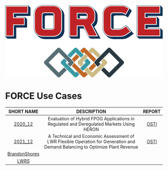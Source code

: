 
![FORCE](logos/FORCE_logo-color.png)


# FORCE Use Cases


| SHORT NAME                      | DESCRIPTION                                                                                                                 | REPORT                                      |
|:-------------------------------:|:---------------------------------------------------------------------------------------------------------------------------:|:-------------------------------------------:|
| [2020_12](2020_12/)             | Evaluation of Hybrid FPOG Applications in Regulated and Deregulated Markets Using HERON                                     | [OSTI](https://www.osti.gov/biblio/1755894) |
| [2021_12](2021_12/)             | A Technical and Economic Assessment of LWR Flexible Operation for Generation and Demand Balancing to Optimize Plant Revenue | [OSTI](https://www.osti.gov/biblio/1844211) |
| [BrandonShores](BrandonShores/) |                                                                                                                             |                                             |
| [LWRS](LWRS/)                   |                                                                                                                             |                                             |

